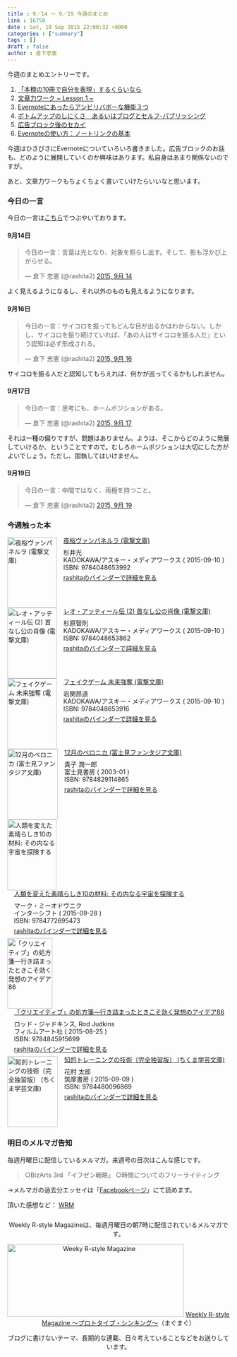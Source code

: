 ```yaml
---
title : 9／14 〜 9／19 今週のまとめ
link : 16758
date : Sat, 19 Sep 2015 22:00:32 +0000
categories : ["summary"]
tags : []
draft : false
author : 倉下忠憲
---
```


今週のまとめエントリーです。

<ol>
<li><a href="https://rashita.net/blog/?p=16715" target="_blank">「本棚の10冊で自分を表現」するくらいなら</a></li>
<li><a href="https://rashita.net/blog/?p=16719" target="_blank">文章力ワーク ~ Lesson 1 ~</a></li>
<li><a href="https://rashita.net/blog/?p=16722" target="_blank">Evernoteにあったらアンビリバボーな機能３つ</a></li>
<li><a href="https://rashita.net/blog/?p=16733" target="_blank">ボトムアップのしにくさ　あるいはブログとセルフ-パブリッシング</a></li>
<li><a href="https://rashita.net/blog/?p=16737" target="_blank">広告ブロック後のセカイ</a></li>
<li><a href="https://rashita.net/blog/?p=16742" target="_blank">Evernoteの使い方：ノートリンクの基本</a></li>
</ol>

今週はひさびさにEvernoteについていろいろ書きました。広告ブロックのお話も、どのように展開していくのか興味はあります。私自身はあまり関係ないのですが。

あと、文章力ワークもちょくちょく書いていけたらいいなと思います。

<h3>今日の一言</h3>
今日の一言は<a href="http://twitter.com/rashita2 ">こちら</a>でつぶやいております。

<h4>9月14日</h4>

<blockquote class="twitter-tweet" lang="ja"><p lang="ja" dir="ltr">今日の一言：言葉は光となり、対象を照らし出す。そして、影も浮かび上がらせる。</p>&mdash; 倉下 忠憲 (@rashita2) <a href="https://twitter.com/rashita2/status/643263696748220416">2015, 9月 14</a></blockquote>
<script async src="//platform.twitter.com/widgets.js" charset="utf-8"></script>

よく見えるようになるし、それ以外のものも見えるようになります。

<h4>9月16日</h4>

<blockquote class="twitter-tweet" lang="ja"><p lang="ja" dir="ltr">今日の一言：サイコロを振ってもどんな目が出るかはわからない。しかし、サイコロを振り続けていれば、「あの人はサイコロを振る人だ」という認知は必ず形成される。</p>&mdash; 倉下 忠憲 (@rashita2) <a href="https://twitter.com/rashita2/status/644031312190271488">2015, 9月 16</a></blockquote>
<script async src="//platform.twitter.com/widgets.js" charset="utf-8"></script>

サイコロを振る人だと認知してもらえれば、何かが巡ってくるかもしれません。

<h4>9月17日</h4>

<blockquote class="twitter-tweet" lang="ja"><p lang="ja" dir="ltr">今日の一言：思考にも、ホームポジションがある。</p>&mdash; 倉下 忠憲 (@rashita2) <a href="https://twitter.com/rashita2/status/644469339693776896">2015, 9月 17</a></blockquote>
<script async src="//platform.twitter.com/widgets.js" charset="utf-8"></script>

それは一種の偏りですが、問題はありません。ようは、そこからどのように発展していけるか、ということですので。むしろホームポジションは大切にした方がよいでしょう。ただし、固執してはいけません。

<h4>9月19日</h4>

<blockquote class="twitter-tweet" lang="ja"><p lang="ja" dir="ltr">今日の一言：中間ではなく、両極を持つこと。</p>&mdash; 倉下 忠憲 (@rashita2) <a href="https://twitter.com/rashita2/status/645061690732601344">2015, 9月 19</a></blockquote>
<script async src="//platform.twitter.com/widgets.js" charset="utf-8"></script>

<H3>今週触った本</H3>

<div class="mm-middle" style="margin-bottom:0px;"><div class="mm-image" style="float:left;"><a href="http://www.amazon.co.jp/exec/obidos/ASIN/4048653997/rashita1000-22 /ref=nosim" target="_blank"><img src="http://ecx.images-amazon.com/images/I/51lKyvbjVJL._SL160_.jpg" alt="夜桜ヴァンパネルラ (電撃文庫)" title="夜桜ヴァンパネルラ (電撃文庫)" width="112" height="160" border="0" /></a></div><div class="mm-content" style="float:left;margin-left:15px;line-height:120%"><div class="mm-title" style="line-height:120%"><a href="http://www.amazon.co.jp/exec/obidos/ASIN/4048653997/rashita1000-22 /ref=nosim" target="_blank">夜桜ヴァンパネルラ (電撃文庫)</a></div><div class="mm-detail" style="margin-top:10px;">杉井光<br />KADOKAWA/アスキー・メディアワークス ( 2015-09-10 )<br />ISBN: 9784048653992<br /><div style="margin:7px 0px"><a href="http://mediamarker.net/u/rashita/?asin=4048653997" target="_blank">rashitaのバインダーで詳細を見る</a></div></div></div><div style="clear:left"></div></div>


<div class="mm-middle" style="margin-bottom:0px;"><div class="mm-image" style="float:left;"><a href="http://www.amazon.co.jp/exec/obidos/ASIN/4048653865/rashita1000-22 /ref=nosim" target="_blank"><img src="http://ecx.images-amazon.com/images/I/51%2BQaYI-e-L._SL160_.jpg" alt="レオ・アッティール伝 (2) 首なし公の肖像 (電撃文庫)" title="レオ・アッティール伝 (2) 首なし公の肖像 (電撃文庫)" width="112" height="160" border="0" /></a></div><div class="mm-content" style="float:left;margin-left:15px;line-height:120%"><div class="mm-title" style="line-height:120%"><a href="http://www.amazon.co.jp/exec/obidos/ASIN/4048653865/rashita1000-22 /ref=nosim" target="_blank">レオ・アッティール伝 (2) 首なし公の肖像 (電撃文庫)</a></div><div class="mm-detail" style="margin-top:10px;">杉原智則<br />KADOKAWA/アスキー・メディアワークス ( 2015-09-10 )<br />ISBN: 9784048653862<br /><div style="margin:7px 0px"><a href="http://mediamarker.net/u/rashita/?asin=4048653865" target="_blank">rashitaのバインダーで詳細を見る</a></div></div></div><div style="clear:left"></div></div>


<div class="mm-middle" style="margin-bottom:0px;"><div class="mm-image" style="float:left;"><a href="http://www.amazon.co.jp/exec/obidos/ASIN/4048653911/rashita1000-22 /ref=nosim" target="_blank"><img src="http://ecx.images-amazon.com/images/I/61UvDjyLHvL._SL160_.jpg" alt="フェイクゲーム 未来強奪 (電撃文庫)" title="フェイクゲーム 未来強奪 (電撃文庫)" width="112" height="160" border="0" /></a></div><div class="mm-content" style="float:left;margin-left:15px;line-height:120%"><div class="mm-title" style="line-height:120%"><a href="http://www.amazon.co.jp/exec/obidos/ASIN/4048653911/rashita1000-22 /ref=nosim" target="_blank">フェイクゲーム 未来強奪 (電撃文庫)</a></div><div class="mm-detail" style="margin-top:10px;">岩関昂道<br />KADOKAWA/アスキー・メディアワークス ( 2015-09-10 )<br />ISBN: 9784048653916<br /><div style="margin:7px 0px"><a href="http://mediamarker.net/u/rashita/?asin=4048653911" target="_blank">rashitaのバインダーで詳細を見る</a></div></div></div><div style="clear:left"></div></div>


<div class="mm-middle" style="margin-bottom:0px;"><div class="mm-image" style="float:left;"><a href="http://www.amazon.co.jp/exec/obidos/ASIN/482911486X/rashita1000-22 /ref=nosim" target="_blank"><img src="http://ecx.images-amazon.com/images/I/51T6GC9QZHL._SL160_.jpg" alt="12月のベロニカ (富士見ファンタジア文庫)" title="12月のベロニカ (富士見ファンタジア文庫)" width="114" height="160" border="0" /></a></div><div class="mm-content" style="float:left;margin-left:15px;line-height:120%"><div class="mm-title" style="line-height:120%"><a href="http://www.amazon.co.jp/exec/obidos/ASIN/482911486X/rashita1000-22 /ref=nosim" target="_blank">12月のベロニカ (富士見ファンタジア文庫)</a></div><div class="mm-detail" style="margin-top:10px;">貴子 潤一郎<br />富士見書房 ( 2003-01 )<br />ISBN: 9784829114865<br /><div style="margin:7px 0px"><a href="http://mediamarker.net/u/rashita/?asin=482911486X" target="_blank">rashitaのバインダーで詳細を見る</a></div></div></div><div style="clear:left"></div></div>


<div class="mm-middle" style="margin-bottom:0px;"><div class="mm-image" style="float:left;"><a href="http://www.amazon.co.jp/exec/obidos/ASIN/4772695478/rashita1000-22 /ref=nosim" target="_blank"><img src="http://ecx.images-amazon.com/images/I/51T7gPZIckL._SL160_.jpg" alt="人類を変えた素晴らしき10の材料: その内なる宇宙を探険する" title="人類を変えた素晴らしき10の材料: その内なる宇宙を探険する" width="111" height="160" border="0" /></a></div><div class="mm-content" style="float:left;margin-left:15px;line-height:120%"><div class="mm-title" style="line-height:120%"><a href="http://www.amazon.co.jp/exec/obidos/ASIN/4772695478/rashita1000-22 /ref=nosim" target="_blank">人類を変えた素晴らしき10の材料: その内なる宇宙を探険する</a></div><div class="mm-detail" style="margin-top:10px;">マーク・ミーオドヴニク<br />インターシフト ( 2015-09-28 )<br />ISBN: 9784772695473<br /><div style="margin:7px 0px"><a href="http://mediamarker.net/u/rashita/?asin=4772695478" target="_blank">rashitaのバインダーで詳細を見る</a></div></div></div><div style="clear:left"></div></div>


<div class="mm-middle" style="margin-bottom:0px;"><div class="mm-image" style="float:left;"><a href="http://www.amazon.co.jp/exec/obidos/ASIN/4845915693/rashita1000-22 /ref=nosim" target="_blank"><img src="http://ecx.images-amazon.com/images/I/51WIzzVVRlL._SL160_.jpg" alt="「クリエイティブ」の処方箋―行き詰まったときこそ効く発想のアイデア86" title="「クリエイティブ」の処方箋―行き詰まったときこそ効く発想のアイデア86" width="102" height="160" border="0" /></a></div><div class="mm-content" style="float:left;margin-left:15px;line-height:120%"><div class="mm-title" style="line-height:120%"><a href="http://www.amazon.co.jp/exec/obidos/ASIN/4845915693/rashita1000-22 /ref=nosim" target="_blank">「クリエイティブ」の処方箋―行き詰まったときこそ効く発想のアイデア86</a></div><div class="mm-detail" style="margin-top:10px;">ロッド・ジャドキンス, Rod Judkins<br />フィルムアート社 ( 2015-08-25 )<br />ISBN: 9784845915699<br /><div style="margin:7px 0px"><a href="http://mediamarker.net/u/rashita/?asin=4845915693" target="_blank">rashitaのバインダーで詳細を見る</a></div></div></div><div style="clear:left"></div></div>


<div class="mm-middle" style="margin-bottom:0px;"><div class="mm-image" style="float:left;"><a href="http://www.amazon.co.jp/exec/obidos/ASIN/4480096868/rashita1000-22 /ref=nosim" target="_blank"><img src="http://ecx.images-amazon.com/images/I/41defYVlyTL._SL160_.jpg" alt="知的トレーニングの技術〔完全独習版〕 (ちくま学芸文庫)" title="知的トレーニングの技術〔完全独習版〕 (ちくま学芸文庫)" width="114" height="160" border="0" /></a></div><div class="mm-content" style="float:left;margin-left:15px;line-height:120%"><div class="mm-title" style="line-height:120%"><a href="http://www.amazon.co.jp/exec/obidos/ASIN/4480096868/rashita1000-22 /ref=nosim" target="_blank">知的トレーニングの技術〔完全独習版〕 (ちくま学芸文庫)</a></div><div class="mm-detail" style="margin-top:10px;">花村 太郎<br />筑摩書房 ( 2015-09-09 )<br />ISBN: 9784480096869<br /><div style="margin:7px 0px"><a href="http://mediamarker.net/u/rashita/?asin=4480096868" target="_blank">rashitaのバインダーで詳細を見る</a></div></div></div><div style="clear:left"></div></div>


<h3>明日のメルマガ告知</h3>
毎週月曜日に配信しているメルマガ。来週号の目次はこんな感じです。
<blockquote>
○BizArts 3rd 「イフゼン戦略」
○時間についてのフリーライティング
</blockquote>
→メルマガの過去分エッセイは「<a href="http://www.facebook.com/home.php#!/rashitaportal">Facebookページ</a>」にて読めます。

頂いた感想など：
<a class="twitter-timeline"  href="https://twitter.com/rashita2/timelines/427262290753097729"  data-widget-id="427265271171010561">WRM</a>
    <script>!function(d,s,id){var js,fjs=d.getElementsByTagName(s)[0],p=/^http:/.test(d.location)?'http':'https';if(!d.getElementById(id)){js=d.createElement(s);js.id=id;js.src=p+"://platform.twitter.com/widgets.js";fjs.parentNode.insertBefore(js,fjs);}}(document,"script","twitter-wjs");</script>

<div style="text-align:center;margin-top:25px;">
Weekly R-style Magazineは、毎週月曜日の朝7時に配信されているメルマガです。

<a href="http://www.mag2.com/m/0001185133.html" target="_blank"><img src="https://rashita.net/blog/wp-content/uploads/2010/09/mmbanner.jpg" alt="Weeky R-style Magazine" width="400" height="165" class="alignnone size-full wp-image-12201" /></a>
<a href="http://www.mag2.com/m/0001185133.html" target="_blank">Weekly R-style Magazine ～プロトタイプ・シンキング～</a>（まぐまぐ）

ブログに書けないテーマ、長期的な連載、日々考えていることなどをお送りしています。
</div>